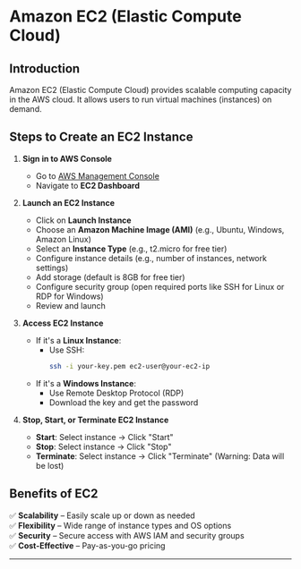 # Amazon EC2 (Elastic Compute Cloud)

## Introduction
Amazon EC2 (Elastic Compute Cloud) provides scalable computing capacity in the AWS cloud. It allows users to run virtual machines (instances) on demand.

## Steps to Create an EC2 Instance
1. **Sign in to AWS Console**  
   - Go to [AWS Management Console](https://aws.amazon.com/console/)  
   - Navigate to **EC2 Dashboard**  

2. **Launch an EC2 Instance**  
   - Click on **Launch Instance**  
   - Choose an **Amazon Machine Image (AMI)** (e.g., Ubuntu, Windows, Amazon Linux)  
   - Select an **Instance Type** (e.g., t2.micro for free tier)  
   - Configure instance details (e.g., number of instances, network settings)  
   - Add storage (default is 8GB for free tier)  
   - Configure security group (open required ports like SSH for Linux or RDP for Windows)  
   - Review and launch  

3. **Access EC2 Instance**  
   - If it's a **Linux Instance**:  
     - Use SSH:  
       ```sh
       ssh -i your-key.pem ec2-user@your-ec2-ip
       ```
   - If it's a **Windows Instance**:  
     - Use Remote Desktop Protocol (RDP)  
     - Download the key and get the password  

4. **Stop, Start, or Terminate EC2 Instance**  
   - **Start**: Select instance → Click "Start"  
   - **Stop**: Select instance → Click "Stop"  
   - **Terminate**: Select instance → Click "Terminate" (Warning: Data will be lost)  

## Benefits of EC2
✅ **Scalability** – Easily scale up or down as needed  
✅ **Flexibility** – Wide range of instance types and OS options  
✅ **Security** – Secure access with AWS IAM and security groups  
✅ **Cost-Effective** – Pay-as-you-go pricing  

---
